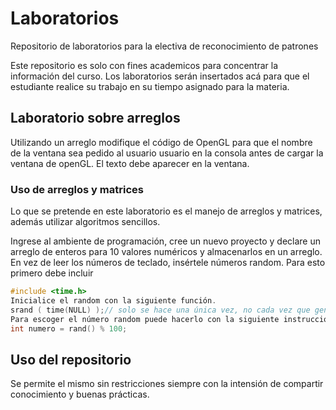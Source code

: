 # Laboratorios
 Repositorio de laboratorios para la electiva de reconocimiento de patrones

 Este repositorio es solo con fines academicos para concentrar la información del curso.
 Los laboratorios serán insertados acá para que el estudiante realice su trabajo en su tiempo asignado para la materia.

## Laboratorio sobre arreglos
Utilizando un arreglo modifique el código de OpenGL para que el nombre de la ventana sea pedido al usuario usuario en la consola antes de cargar la ventana de openGL. El texto debe aparecer en la ventana.
### Uso de arreglos y matrices
Lo que se pretende en este laboratorio es el manejo de arreglos y matrices, además utilizar algoritmos sencillos.

Ingrese al ambiente de programación, cree un nuevo proyecto  y declare un arreglo de enteros para 10 valores numéricos y almacenarlos en un arreglo. En vez de leer los números de teclado, insértele números random. 
Para esto primero debe incluir 

```c++
#include <time.h>
Inicialice el random con la siguiente función.
srand ( time(NULL) );// solo se hace una única vez, no cada vez que genere un número.
Para escoger el número random puede hacerlo con la siguiente instrucción 
int numero = rand() % 100;
```

 ## Uso del repositorio
 Se permite el mismo sin restricciones siempre con la intensión de compartir conocimiento y buenas prácticas.
 
